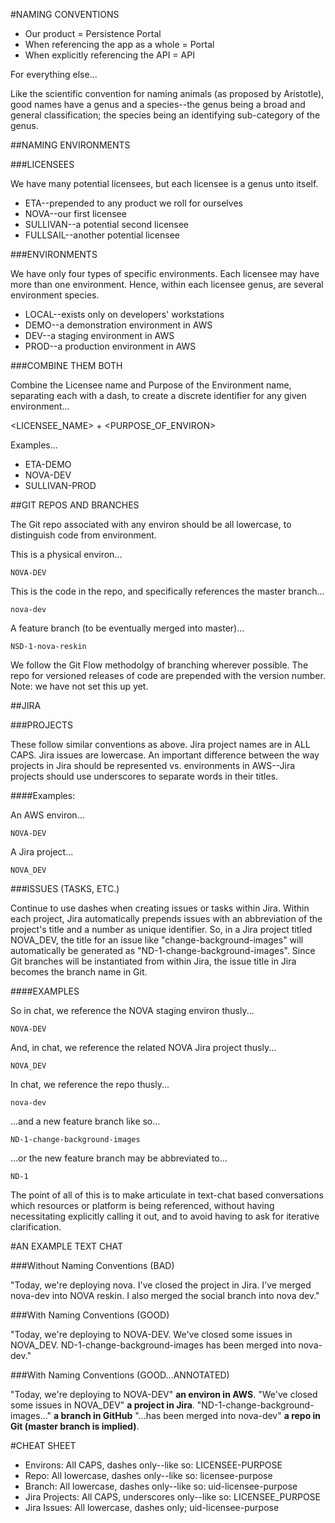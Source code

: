 #NAMING CONVENTIONS

- Our product = Persistence Portal
- When referencing the app as a whole = Portal
- When explicitly referencing the API = API

For everything else...

Like the scientific convention for naming animals (as proposed by Aristotle), good names have a genus and a species--the genus being a broad and general classification; the species being an identifying sub-category of the genus.

##NAMING ENVIRONMENTS

###LICENSEES

We have many potential licensees, but each licensee is a genus unto itself.

* ETA--prepended to any product we roll for ourselves
* NOVA--our first licensee
* SULLIVAN--a potential second licensee
* FULLSAIL--another potential licensee


###ENVIRONMENTS

We have only four types of specific environments. Each licensee may have more than one environment. Hence, within each licensee genus, are several environment species.

* LOCAL--exists only on developers' workstations
* DEMO--a demonstration environment in AWS
* DEV--a staging environment in AWS
* PROD--a production environment in AWS

###COMBINE THEM BOTH

Combine the Licensee name and Purpose of the Environment name, separating each with a dash, to create a discrete identifier for any given environment...

<LICENSEE_NAME> + <PURPOSE_OF_ENVIRON>

Examples...

* ETA-DEMO
* NOVA-DEV
* SULLIVAN-PROD


##GIT REPOS AND BRANCHES

The Git repo associated with any environ should be all lowercase, to distinguish code from environment.

This is a physical environ...

    NOVA-DEV

This is the code in the repo, and specifically references the master branch...

    nova-dev

A feature branch (to be eventually merged into master)...

    NSD-1-nova-reskin

We follow the Git Flow methodolgy of branching wherever possible. The repo for versioned releases of code are prepended with the version number. Note: we have not set this up yet.

##JIRA 

###PROJECTS

These follow similar conventions as above. Jira project names are in ALL CAPS. Jira issues are lowercase. An important difference between the way projects in Jira should be represented vs. environments in AWS--Jira projects should use underscores to separate words in their titles.

####Examples:

An AWS environ...

    NOVA-DEV

A Jira project...

    NOVA_DEV

###ISSUES (TASKS, ETC.)

Continue to use dashes when creating issues or tasks within Jira. Within each project, Jira automatically prepends issues with an abbreviation of the project's title and a number as unique identifier. So, in a Jira project titled NOVA_DEV, the title for an issue like "change-background-images" will automatically be generated as "ND-1-change-background-images". Since Git branches will be instantiated from within Jira, the issue title in Jira becomes the branch name in Git.

####EXAMPLES

So in chat, we reference the NOVA staging environ thusly...

    NOVA-DEV

And, in chat, we reference the related NOVA Jira project thusly...

    NOVA_DEV

In chat, we reference the repo thusly...

    nova-dev

...and a new feature branch like so...

    ND-1-change-background-images

...or the new feature branch may be abbreviated to...

    ND-1

The point of all of this is to make articulate in text-chat based conversations which resources or platform is being referenced, without having necessitating explicitly calling it out, and to avoid having to ask for iterative clarification.

#AN EXAMPLE TEXT CHAT

###Without Naming Conventions (BAD)

"Today, we're deploying nova. I've closed the project in Jira. I've merged nova-dev into NOVA reskin. I also merged the social branch into nova dev."


###With Naming Conventions (GOOD)

"Today, we're deploying to NOVA-DEV. We've closed some issues in NOVA_DEV. ND-1-change-background-images has been merged into nova-dev." 

###With Naming Conventions (GOOD...ANNOTATED)

"Today, we're deploying to NOVA-DEV" **an environ in AWS**. "We've closed some issues in NOVA_DEV" **a project in Jira**. "ND-1-change-background-images..." **a branch in GitHub** "...has been merged into nova-dev" **a repo in Git (master branch is implied)**.


#CHEAT SHEET

* Environs: All CAPS, dashes only--like so: LICENSEE-PURPOSE
* Repo: All lowercase, dashes only--like so: licensee-purpose
* Branch: All lowercase, dashes only--like so: uid-licensee-purpose
* Jira Projects: All CAPS, underscores only--like so: LICENSEE_PURPOSE
* Jira Issues: All lowercase, dashes only; uid-licensee-purpose

